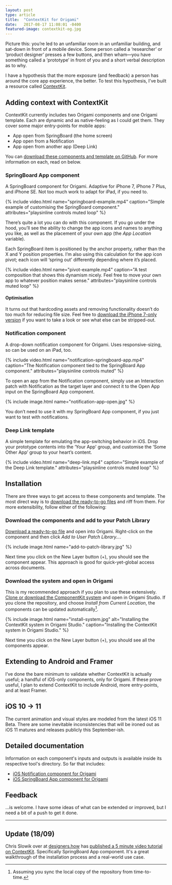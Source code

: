 ```yaml
---
layout: post
type: article
title:  "ContextKit for Origami"
date:   2017-08-17 11:08:01 -0400
featured-image: contextkit-og.jpg
---
```


Picture this: you’re led to an unfamiliar room in an unfamiliar building, and sat-down in front of a mobile device. Some person called a ‘researcher’ or ‘product designer’ presses a few buttons, and then wham—you have something called a ‘prototype’ in front of you and a short verbal description as to why.

I have a hypothesis that the more exposure (and feedback) a person has around the core app experience, the better. To test this hypothesis, I’ve built a resource called [ContextKit][github].

## Adding context with ContextKit
ContextKit currently includes two Origami components and one Origami template. Each are dynamic and as native-feeling as I could get them. They cover some major entry-points for mobile apps:

- App open from SpringBoard (the home screen)
- App open from a Notification
- App open from another app (Deep Link)

You can [download these components and template on GitHub][github]. For more information on each, read on below.

### SpringBoard App component
A SpringBoard component for Origami. Adaptive for iPhone 7, iPhone 7 Plus, and iPhone SE. Not too much work to adapt for iPad, if you need to.

{% include video.html name="springboard-example.mp4" caption="Simple example of customising the SpringBoard component." attributes="playsinline controls muted loop" %}

There’s quite a lot you can do with this component. If you go under the hood, you’ll see the ability to change the app icons and names to anything you like, as well as the placement of your own app (the *App Location* variable).

Each SpringBoard item is positioned by the anchor property, rather than the X and Y position properties. I’m also using this calculation for the app icon pivot; each icon will ‘spring out’ differently depending where it’s placed.

{% include video.html name="pivot-example.mp4" caption="A test composition that shows this dynamism nicely. Feel free to move your own app to whatever position makes sense." attributes="playsinline controls muted loop" %}

#### Optimisation
It turns out that hardcoding assets and removing functionality doesn’t do too much for reducing file size. Feel free to [download the iPhone 7-only version](https://github.com/dannyalright/contextkit/blob/master/examples/SpringBoard%20App%20iPhone%207.origami) if you want to take a look or see what else can be stripped-out.


### Notification component
A drop-down notification component for Origami. Uses responsive-sizing, so can be used on an iPad, too.

{% include video.html name="notification-springboard-app.mp4" caption="The Notification component tied to the SpringBoard App component." attributes="playsinline controls muted" %}

To open an app from the Notification component, simply use an Interaction patch with Notification as the target layer and connect it to the Open App input on the SpringBoard App component.

{% include image.html name="notification-app-open.jpg" %}

You don’t need to use it with my SpringBoard App component, if you just want to test with notifications.

### Deep Link template
A simple template for emulating the app-switching behavior in iOS. Drop your prototype contents into the ‘Your App’ group, and customise the ‘Some Other App’ group to your heart’s content.

{% include video.html name="deep-link.mp4" caption="Simple example of the Deep Link template." attributes="playsinline controls muted loop" %}


## Installation
There are three ways to get access to these components and template. The most direct way is to [download the ready-to-go files](https://github.com/dannyalright/contextkit/tree/master/origami/ContextKit) and riff from them. For more extensibility, follow either of the following:

### Download the components and add to your Patch Library
[Download a ready-to-go file](https://github.com/dannyalright/contextkit/tree/master/origami/ContextKit) and open into Origami. Right-click on the component and then click _Add to User Patch Library…_.

{% include image.html name="add-to-patch-library.jpg" %}

Next time you click on the New Layer button (+), you should see the component appear. This approach is good for quick-yet-global access across documents.

### Download the system and open in Origami
This is my recommended approach if you plan to use these extensively. [Clone or download the ComponentKit system](https://github.com/dannyalright/contextkit/tree/master/origami) and open in Origami Studio. If you clone the repository, and choose _Install from Current Location_, the components can be updated automatically[^githubsync].

{% include image.html name="install-system.jpg" alt="Installing the ContextKit system in Origami Studio." caption="Installing the ContextKit system in Origami Studio." %}

Next time you click on the New Layer button (+), you should see all the components appear.


## Extending to Android and Framer
I’ve done the bare minimum to validate whether ContextKit is actually useful; a handful of iOS-only components, only for Origami. If these prove useful, I plan to extend ContextKit to include Android, more entry-points, and at least Framer.


## iOS 10 → 11
The current animation and visual styles are modeled from the latest iOS 11 Beta. There are some inevitable inconsistencies that will be ironed out as iOS 11 matures and releases publicly this September-ish.

## Detailed documentation
Information on each component's inputs and outputs is available inside its respective tool's directory. So far that includes:
- [iOS Notification component for Origami](https://github.com/dannyalright/contextkit/blob/master/origami/notification.md)
- [iOS SpringBoard App component for Origami](https://github.com/dannyalright/contextkit/blob/master/origami/springboard-app.md)

## Feedback
…is welcome. I have some ideas of what can be extended or improved, but I need a bit of a push to get it done.

---

## Update (18/09)
Chris Slowik over at [designers.how][designershow] has [published a 5 minute video tutorial on ContextKit][designershow]. Specifically SpringBoard App component. It's a great walkthrough of the installation process and a real-world use case.

[^githubsync]: Assuming you sync the local copy of the repository from time-to-time.

[github]:https://github.com/dannyalright/contextkit/
[designershow]:https://designers.how/episodes/start-by-building-context

